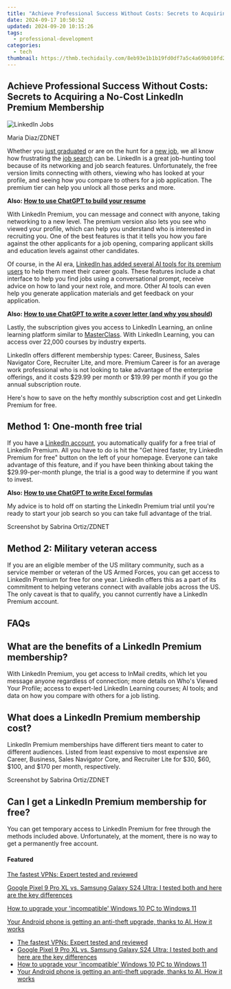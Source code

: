 ```yaml
---
title: "Achieve Professional Success Without Costs: Secrets to Acquiring a No-Cost LinkedIn Premium Membership"
date: 2024-09-17 10:50:52
updated: 2024-09-20 10:15:26
tags:
  - professional-development
categories:
  - tech
thumbnail: https://thmb.techidaily.com/8eb93e1b1b19fd0df7a5c4a69b010fd291b98c2d5042e30f7996e1ded01bfda5.jpg
---
```


## Achieve Professional Success Without Costs: Secrets to Acquiring a No-Cost LinkedIn Premium Membership

![LinkedIn Jobs](https://www.zdnet.com/a/img/resize/3ebb75f26e808674865c48db2e764044998d906e/2024/01/17/2a33198a-27f6-4a84-8fa4-90f80adcd4d0/linkedin.jpg?auto=webp&width=1280)

Maria Diaz/ZDNET

Whether you [just graduated](https://www.zdnet.com/education/professional-development/how-to-avoid-burnout/) or are on the hunt for a [new job](https://www.zdnet.com/article/over-half-of-tech-workers-are-getting-ready-to-switch-jobs-heres-why/), we all know how frustrating the [job search](https://www.zdnet.com/article/best-job-search-sites-and-apps/) can be. LinkedIn is a great job-hunting tool because of its networking and job search features. Unfortunately, the free version limits connecting with others, viewing who has looked at your profile, and seeing how you compare to others for a job application. The premium tier can help you unlock all those perks and more.

**Also: [How to use ChatGPT to build your resume](https://www.zdnet.com/article/how-to-use-chatgpt-to-build-your-resume/)**

With LinkedIn Premium, you can message and connect with anyone, taking networking to a new level. The premium version also lets you see who viewed your profile, which can help you understand who is interested in recruiting you. One of the best features is that it tells you how you fare against the other applicants for a job opening, comparing applicant skills and education levels against other candidates.

Of course, in the AI era, [LinkedIn has added several AI tools for its premium users](https://www.zdnet.com/article/linkedin-premium-subscribers-get-more-ai-powered-job-hunt-tools-heres-whats-new/) to help them meet their career goals. These features include a chat interface to help you find jobs using a conversational prompt, receive advice on how to land your next role, and more. Other AI tools can even help you generate application materials and get feedback on your application. 

**Also: [How to use ChatGPT to write a cover letter (and why you should)](https://www.zdnet.com/article/how-to-use-chatgpt-to-write-a-cover-letter/)**

Lastly, the subscription gives you access to LinkedIn Learning, an online learning platform similar to [MasterClass](https://masterclass.pxf.io/c/159047/1317543/16021?&sharedid=zdnet&partnerpropertyid=1980086&u=https%3A%2F%2Fwww.masterclass.com%2F&subId1=zd-%5F%5FCOM%5FCLICK%5FID%5F%5F-dtp). With LinkedIn Learning, you can access over 22,000 courses by industry experts.

LinkedIn offers different membership types: Career, Business, Sales Navigator Core, Recruiter Lite, and more. Premium Career is for an average work professional who is not looking to take advantage of the enterprise offerings, and it costs $29.99 per month or $19.99 per month if you go the annual subscription route.

Here's how to save on the hefty monthly subscription cost and get LinkedIn Premium for free.

## Method 1: One-month free trial

If you have a [LinkedIn account](https://www.linkedin.com/), you automatically qualify for a free trial of LinkedIn Premium. All you have to do is hit the "Get hired faster, try LinkedIn Premium for free" button on the left of your homepage. Everyone can take advantage of this feature, and if you have been thinking about taking the $29.99-per-month plunge, the trial is a good way to determine if you want to invest. 

**Also: [How to use ChatGPT to write Excel formulas](https://www.zdnet.com/home-and-office/work-life/how-to-use-chatgpt-to-write-excel-formulas/)**

My advice is to hold off on starting the LinkedIn Premium trial until you're ready to start your job search so you can take full advantage of the trial.

Screenshot by Sabrina Ortiz/ZDNET

## Method 2: Military veteran access

If you are an eligible member of the US military community, such as a service member or veteran of the US Armed Forces, you can get access to LinkedIn Premium for free for one year. LinkedIn offers this as a part of its commitment to helping veterans connect with available jobs across the US. The only caveat is that to qualify, you cannot currently have a LinkedIn Premium account.

## FAQs 

## What are the benefits of a LinkedIn Premium membership?

With LinkedIn Premium, you get access to InMail credits, which let you message anyone regardless of connection; more details on Who's Viewed Your Profile; access to expert-led LinkedIn Learning courses; AI tools; and data on how you compare with others for a job listing.

## What does a LinkedIn Premium membership cost?

LinkedIn Premium memberships have different tiers meant to cater to different audiences. Listed from least expensive to most expensive are Career, Business, Sales Navigator Core, and Recruiter Lite for $30, $60, $100, and $170 per month, respectively.

Screenshot by Sabrina Ortiz/ZDNET

## Can I get a LinkedIn Premium membership for free?

You can get temporary access to LinkedIn Premium for free through the methods included above. Unfortunately, at the moment, there is no way to get a permanently free account. 

#### Featured

[The fastest VPNs: Expert tested and reviewed](https://www.zdnet.com/article/fastest-vpn/ "The fastest VPNs: Expert tested and reviewed")

[Google Pixel 9 Pro XL vs. Samsung Galaxy S24 Ultra: I tested both and here are the key differences](https://www.zdnet.com/article/google-pixel-9-pro-xl-vs-samsung-galaxy-s24-ultra/ "Google Pixel 9 Pro XL vs. Samsung Galaxy S24 Ultra: I tested both and here are the key differences")

[How to upgrade your 'incompatible' Windows 10 PC to Windows 11](https://www.zdnet.com/article/how-to-upgrade-your-incompatible-windows-10-pc-to-windows-11/ "How to upgrade your 'incompatible' Windows 10 PC to Windows 11")

[Your Android phone is getting an anti-theft upgrade, thanks to AI. How it works](https://www.zdnet.com/article/your-android-phone-is-getting-an-anti-theft-upgrade-thanks-to-ai-how-it-works/ "Your Android phone is getting an anti-theft upgrade, thanks to AI. How it works")

* [The fastest VPNs: Expert tested and reviewed](https://www.zdnet.com/article/fastest-vpn/ "The fastest VPNs: Expert tested and reviewed")
* [Google Pixel 9 Pro XL vs. Samsung Galaxy S24 Ultra: I tested both and here are the key differences](https://www.zdnet.com/article/google-pixel-9-pro-xl-vs-samsung-galaxy-s24-ultra/ "Google Pixel 9 Pro XL vs. Samsung Galaxy S24 Ultra: I tested both and here are the key differences")
* [How to upgrade your 'incompatible' Windows 10 PC to Windows 11](https://www.zdnet.com/article/how-to-upgrade-your-incompatible-windows-10-pc-to-windows-11/ "How to upgrade your 'incompatible' Windows 10 PC to Windows 11")
* [Your Android phone is getting an anti-theft upgrade, thanks to AI. How it works](https://www.zdnet.com/article/your-android-phone-is-getting-an-anti-theft-upgrade-thanks-to-ai-how-it-works/ "Your Android phone is getting an anti-theft upgrade, thanks to AI. How it works")

<ins class="adsbygoogle"
     style="display:block"
     data-ad-format="autorelaxed"
     data-ad-client="ca-pub-7571918770474297"
     data-ad-slot="1223367746"></ins>



<ins class="adsbygoogle"
     style="display:block"
     data-ad-client="ca-pub-7571918770474297"
     data-ad-slot="8358498916"
     data-ad-format="auto"
     data-full-width-responsive="true"></ins>
